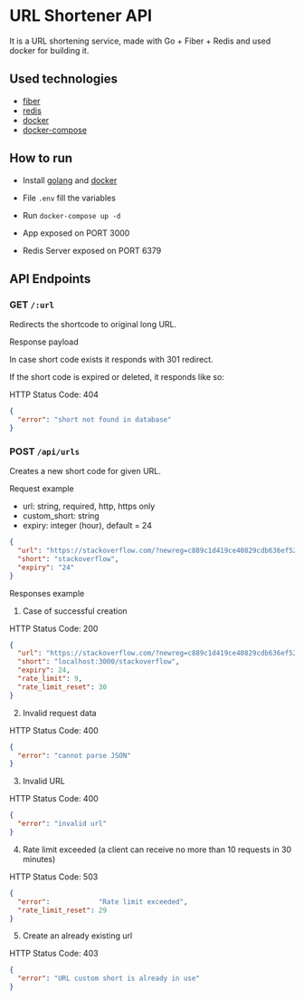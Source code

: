 # URL Shortener API

It is a URL shortening service, made with Go + Fiber + Redis and used docker for building it.

## Used technologies

* [fiber](https://github.com/gofiber/fiber)
* [redis](https://github.com/go-redis/redis)
* [docker](https://www.docker.com/)
* [docker-compose](https://docs.docker.com/compose/)

## How to run

* Install [golang](https://go.dev/dl/) and [docker](https://www.docker.com/)


* File `.env` fill the variables


* Run `docker-compose up -d`


* App exposed on PORT 3000


* Redis Server exposed on PORT 6379


## API Endpoints

### GET `/:url`

Redirects the shortcode to original long URL.

Response payload

In case short code exists it responds with 301 redirect.

If the short code is expired or deleted, it responds like so:

HTTP Status Code: 404

```json
{
  "error": "short not found in database"
}
```

### POST `/api/urls`

Creates a new short code for given URL.

Request example

* url: string, required, http, https only 
* custom_short: string
* expiry: integer (hour), default = 24

```json
{
  "url": "https://stackoverflow.com/?newreg=c889c1d419ce40829cdb636ef52dd03a",
  "short": "stackoverflow",
  "expiry": "24"
}
```

Responses example

1. Case of successful creation

HTTP Status Code: 200

```json
{
  "url": "https://stackoverflow.com/?newreg=c889c1d419ce40829cdb636ef52dd03a",
  "short": "localhost:3000/stackoverflow",
  "expiry": 24,
  "rate_limit": 9,
  "rate_limit_reset": 30
}
```

2. Invalid request data

HTTP Status Code: 400

```json
{
  "error": "cannot parse JSON"
}
```

3. Invalid URL

HTTP Status Code: 400

```json
{
  "error": "invalid url"
}
```

4. Rate limit exceeded (a client can receive no more than 10 requests in 30 minutes)

HTTP Status Code: 503

```json
{
  "error":            "Rate limit exceeded",
  "rate_limit_reset": 29
}
```

5. Create an already existing url

HTTP Status Code: 403

```json
{
  "error": "URL custom short is already in use"
}
```
